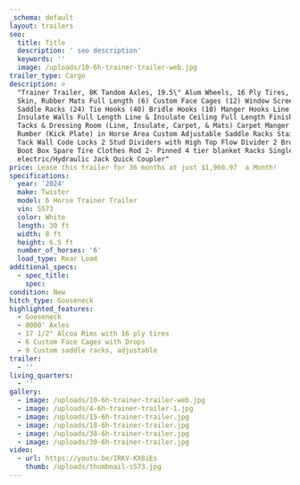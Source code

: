 ```yaml
---
_schema: default
layout: trailers
seo:
  title: Title
  description: ' seo description'
  keywords: ''
  image: /uploads/10-6h-trainer-trailer-web.jpg
trailer_type: Cargo
description: >
  "Trainer Trailer, 8K Tandom Axles, 19.5\" Alum Wheels, 16 Ply Tires, White
  Skin, Rubber Mats Full Length (6) Custom Face Cages (12) Window Screens (9)
  Saddle Racks (24) Tie Hooks (40) Bridle Hooks (10) Manger Hooks Line &
  Insulate Walls Full Length Line & Insulate Ceiling Full Length Finish All
  Tacks & Dressing Room (Line, Insulate, Carpet, & Mats) Carpet Manger Doors
  Rumber (Kick Plate) in Horse Area Custom Adjustable Saddle Racks Stair Step
  Tack Wall Code Locks 2 Stud Dividers with High Top Flow Divider 2 Brush tray
  Boot Box Spare Tire Clothes Rod 2- Pinned 4 tier blanket Racks Single
  electric/Hydraulic Jack Quick Coupler"
price: Lease this trailer for 36 months at just $1,960.97  a Month!
specifications:
  year: '2024'
  make: Twister
  model: 6 Horse Trainer Trailer
  vin: S573
  color: White
  length: 30 ft
  width: 8 ft
  height: 6.5 ft
  number_of_horses: '6'
  load_type: Rear Load
additional_specs:
  - spec_title:
    spec:
condition: New
hitch_type: Gooseneck
highlighted_features:
  - Gooseneck
  - 8000' Axles
  - 17 1/2" Alcoa Rims with 16 ply tires
  - 6 Custom Face Cages with Drops
  - 9 Custom saddle racks, adjustable
trailer:
  - ''
living_quarters:
  - ''
gallery:
  - image: /uploads/10-6h-trainer-trailer-web.jpg
  - image: /uploads/4-6h-trainer-trailer-1.jpg
  - image: /uploads/15-6h-trainer-trailer.jpg
  - image: /uploads/18-6h-trainer-trailer.jpg
  - image: /uploads/38-6h-trainer-trailer.jpg
  - image: /uploads/30-6h-trainer-trailer.jpg
video:
  - url: https://youtu.be/IRKV-KX8iEs
    thumb: /uploads/thumbnail-s573.jpg
---
```


